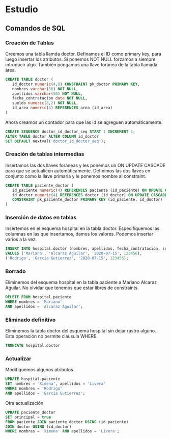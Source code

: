 # Estudio
## Comandos de SQL

### Creación de Tablas

Creemos una tabla llamda doctor.
Definamos el ID como primary key, para luego insertar los atributos.
Si ponemos NOT NULL forzamos a siempre introducir algo.
También pongamos una llave foránea de la tabla llamada área.

```sql
CREATE TABLE doctor (
   id_doctor numeric(4,0) CONSTRAINT pk_doctor PRIMARY KEY,
   nombres varchar(50) NOT NULL,
   apellidos varchar(50) NOT NULL,
   fecha_contratacion date NOT NULL,
   sueldo numeric(8,2) NOT NULL,
   id_area numeric(4) REFERENCES area (id_area)
)
```
Ahora creamos un contador para que las id se agreguen automáticamente.

```sql
CREATE SEQUENCE doctor_id_doctor_seq START 1 INCREMENT 1;
ALTER TABLE doctor ALTER COLUMN id_doctor 
SET DEFAULT nextval('doctor_id_doctor_seq');
```

### Creación de tablas intermedias

Insertamos las dos llaves foráneas y les ponemos un ON UPDATE CASCADE para que se 
actualicen automáticamente.
Definimos las dos llaves en conjunto como la llave primaria y le ponemos nombre al constraint.

```sql
CREATE TABLE paciente_doctor (
   id_paciente numeric(4) REFERENCES paciente (id_paciente) ON UPDATE CASCADE,
   id_doctor numeric(4) REFERENCES doctor (id_doctor) ON UPDATE CASCADE,
   CONSTRAINT pk_paciente_doctor PRIMARY KEY (id_paciente, id_doctor)
)
```

### Inserción de datos en tablas

Insertemos en el esquema hospital en la tabla doctor.
Especifiquemos las columnas en las que insertamos, damos los valores. 
Podemos insertar varios a la vez.

```sql
INSERT INTO hospital.doctor (nombres, apellidos, fecha_contratacion, sueldo)
VALUES ('Mariano', 'Alcaraz Aguilar', '2020-07-15', 123456),
('Rodrigo', 'García Gutierrez', '2020-07-15', 123456);
```

### Borrado

Eliminemos del esquema hospital en la tabla paciente a Mariano Alcaraz Aguilar.
No olvidar que tenemos que estar libres de constraints.

```sql
DELETE FROM hospital.paciente
WHERE nombres = 'Mariano'
AND apellidos = 'Alcaraz Aguilar';
```

### Eliminado definitivo

Eliminemos la tabla doctor del esquema hospital sin dejar rastro alguno. 
Esta operación no permite cláusula WHERE.

```sql
TRUNCATE hospital.doctor
```

### Actualizar

Modifiquemos algunos atributos.

```sql
UPDATE hospital.paciente
SET nombres = 'Ximena', apellidos = 'Livera'
WHERE nombres = 'Rodrigo'
AND apellidos = 'García Gutierrez';
```

Otra actualización

```sql
UPDATE paciente_doctor
SET principal = true
FROM paciente JOIN paciente_doctor USING (id_paciente)
JOIN doctor USING (id_doctor)
WHERE nombres = 'Ximena' AND apellidos = 'Livera';
```


